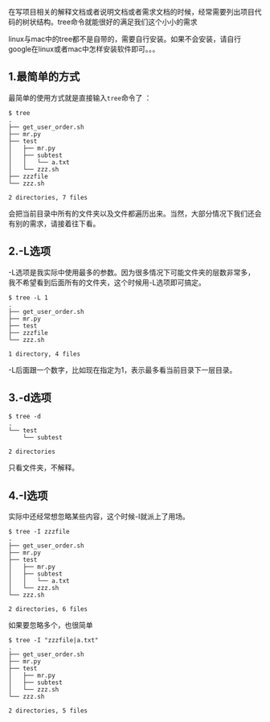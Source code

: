 在写项目相关的解释文档或者说明文档或者需求文档的时候，经常需要列出项目代码的树状结构。tree命令就能很好的满足我们这个小小的需求  

linux与mac中的tree都不是自带的，需要自行安装。如果不会安装，请自行google在linux或者mac中怎样安装软件即可。。。  

## 1.最简单的方式
最简单的使用方式就是直接输入`tree`命令了 ：  

```
$ tree
.
├── get_user_order.sh
├── mr.py
├── test
│   ├── mr.py
│   ├── subtest
│   │   └── a.txt
│   └── zzz.sh
├── zzzfile
└── zzz.sh

2 directories, 7 files
```  

会把当前目录中所有的文件夹以及文件都遍历出来。当然，大部分情况下我们还会有别的需求，请接着往下看。  

## 2.-L选项
-L选项是我实际中使用最多的参数。因为很多情况下可能文件夹的层数非常多，我不希望看到后面所有的文件夹，这个时候用-L选项即可搞定。  

```
$ tree -L 1
.
├── get_user_order.sh
├── mr.py
├── test
├── zzzfile
└── zzz.sh

1 directory, 4 files
```  

-L后面跟一个数字，比如现在指定为1，表示最多看当前目录下一层目录。  

## 3.-d选项

```
$ tree -d
.
└── test
    └── subtest

2 directories
```  

只看文件夹，不解释。  

## 4.-I选项
实际中还经常想忽略某些内容，这个时候-I就派上了用场。  

```
$ tree -I zzzfile
.
├── get_user_order.sh
├── mr.py
├── test
│   ├── mr.py
│   ├── subtest
│   │   └── a.txt
│   └── zzz.sh
└── zzz.sh

2 directories, 6 files
```  

如果要忽略多个，也很简单  

```
$ tree -I "zzzfile|a.txt"
.
├── get_user_order.sh
├── mr.py
├── test
│   ├── mr.py
│   ├── subtest
│   └── zzz.sh
└── zzz.sh

2 directories, 5 files
```